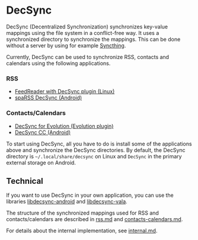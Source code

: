 DecSync
=======

DecSync (Decentralized Synchronization) synchronizes key-value mappings using the file system in a conflict-free way. It uses a synchronized directory to synchronize the mappings. This can be done without a server by using for example [Syncthing](https://syncthing.net).

Currently, DecSync can be used to synchronize RSS, contacts and calendars using the following applications.

### RSS

* [FeedReader with DecSync plugin (Linux)](https://github.com/jangernert/FeedReader)
* [spaRSS DecSync (Android)](https://github.com/39aldo39/spaRSS-DecSync)

### Contacts/Calendars

* [DecSync for Evolution (Evolution plugin)](https://github.com/39aldo39/Evolution-DecSync)
* [DecSync CC (Android)](https://github.com/39aldo39/DecSyncCC)

To start using DecSync, all you have to do is install some of the applications above and synchronize the DecSync directories. By default, the DecSync directory is `~/.local/share/decsync` on Linux and `DecSync` in the primary external storage on Android.

Technical
---------

If you want to use DecSync in your own application, you can use the libraries [libdecsync-android](https://github.com/39aldo39/libdecsync-android) and [libdecsync-vala](https://github.com/39aldo39/libdecsync-vala).

The structure of the synchronized mappings used for RSS and contacts/calendars are described in [rss.md](rss.md) and [contacts-calendars.md](contacts-calendars.md).

For details about the internal implementation, see [internal.md](internal.md).
